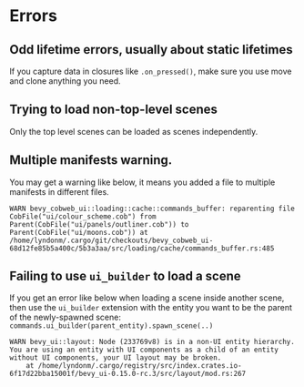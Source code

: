 # Errors

## Odd lifetime errors, usually about static lifetimes
If you capture data in closures like `.on_pressed()`, make sure you use move and clone anything you need.

## Trying to load non-top-level scenes
Only the top level scenes can be loaded as scenes independently.

## Multiple manifests warning.

You may get a warning like below, it means you added a file to multiple manifests in different files.

`WARN bevy_cobweb_ui::loading::cache::commands_buffer: reparenting file CobFile("ui/colour_scheme.cob") from Parent(CobFile("ui/panels/outliner.cob")) to Parent(CobFile("ui/moons.cob"))
    at /home/lyndonm/.cargo/git/checkouts/bevy_cobweb_ui-68d12fe85b5a400c/5b3a3aa/src/loading/cache/commands_buffer.rs:485`

## Failing to use `ui_builder` to load a scene
If you get an error like below when loading a scene inside another scene, then use the `ui_builder` extension with the entity you want to be the parent of the newly-spawned scene:
`commands.ui_builder(parent_entity).spawn_scene(..)`
```
WARN bevy_ui::layout: Node (233769v8) is in a non-UI entity hierarchy. You are using an entity with UI components as a child of an entity without UI components, your UI layout may be broken.
    at /home/lyndonm/.cargo/registry/src/index.crates.io-6f17d22bba15001f/bevy_ui-0.15.0-rc.3/src/layout/mod.rs:267
```
